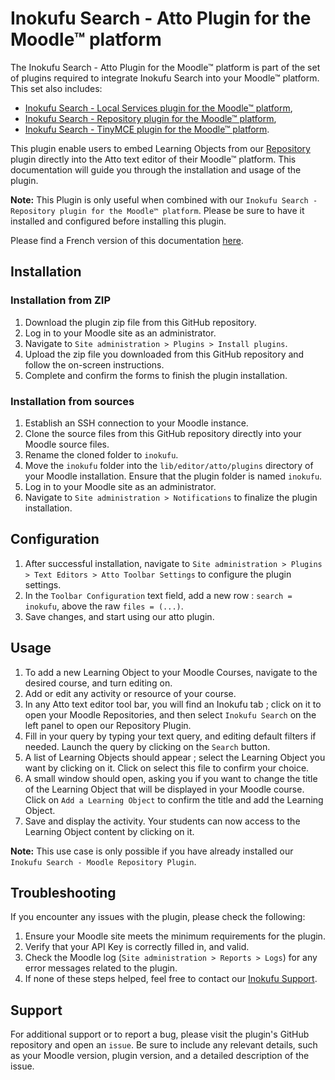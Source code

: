 Inokufu Search - Atto Plugin for the Moodle™ platform
=================================

The Inokufu Search - Atto Plugin for the Moodle™ platform is part of the set of plugins required to integrate Inokufu Search into your Moodle™ platform. 
This set also includes:
- [Inokufu Search - Local Services plugin for the Moodle™ platform](https://github.com/inokufu/moodle-local_inokufu), 
- [Inokufu Search - Repository plugin for the Moodle™ platform](https://github.com/inokufu/moodle-repository_inokufu), 
- [Inokufu Search - TinyMCE plugin for the Moodle™ platform](https://github.com/inokufu/moodle-tinymce_inokufu). 

This plugin enable users to embed Learning Objects from our [Repository](https://github.com/inokufu/moodle-repository_inokufu) plugin directly into the Atto text editor of their Moodle™ platform.
This documentation will guide you through the installation and usage of the plugin.

**Note:** This Plugin is only useful when combined with our `Inokufu Search - Repository plugin for the Moodle™ platform`. Please be sure to have it installed and configured before installing this plugin.

Please find a French version of this documentation [here](./README.fr.md).

## Installation

### Installation from ZIP
1. Download the plugin zip file from this GitHub repository.
2. Log in to your Moodle site as an administrator.
3. Navigate to `Site administration > Plugins > Install plugins`.
4. Upload the zip file you downloaded from this GitHub repository and follow the on-screen instructions.
5. Complete and confirm the forms to finish the plugin installation.

### Installation from sources
1. Establish an SSH connection to your Moodle instance.
2. Clone the source files from this GitHub repository directly into your Moodle source files.
3. Rename the cloned folder to `inokufu`.
4. Move the `inokufu` folder into the `lib/editor/atto/plugins` directory of your Moodle installation. Ensure that the plugin folder is named `inokufu`.
5. Log in to your Moodle site as an administrator.
6. Navigate to `Site administration > Notifications` to finalize the plugin installation.

## Configuration
1. After successful installation, navigate to `Site administration > Plugins > Text Editors > Atto Toolbar Settings` to configure the plugin settings.
2. In the `Toolbar Configuration` text field, add a new row : `search = inokufu`, above the raw `files = (...)`.
3. Save changes, and start using our atto plugin.

## Usage
1. To add a new Learning Object to your Moodle Courses, navigate to the desired course, and turn editing on.
2. Add or edit any activity or resource of your course.
3. In any Atto text editor tool bar, you will find an Inokufu tab ; click on it to open your Moodle Repositories, and then select `Inokufu Search` on the left panel to open our Repository Plugin. 
4. Fill in your query by typing your text query, and editing default filters if needed. Launch the query by clicking on the `Search` button.
5. A list of Learning Objects should appear ; select the Learning Object you want by clicking on it. Click on select this file to confirm your choice.
6. A small window should open, asking you if you want to change the title of the Learning Object that will be displayed in your Moodle course. Click on `Add a Learning Object` to confirm the title and add the Learning Object.
7. Save and display the activity. Your students can now access to the Learning Object content by clicking on it.

**Note:** This use case is only possible if you have already installed our `Inokufu Search - Moodle Repository Plugin`.

## Troubleshooting
If you encounter any issues with the plugin, please check the following:
1. Ensure your Moodle site meets the minimum requirements for the plugin.
2. Verify that your API Key is correctly filled in, and valid.
3. Check the Moodle log (`Site administration > Reports > Logs`) for any error messages related to the plugin.
4. If none of these steps helped, feel free to contact our [Inokufu Support](https://support.inokufu.com/).

## Support
For additional support or to report a bug, please visit the plugin's GitHub repository and open an `issue`. Be sure to include any relevant details, such as your Moodle version, plugin version, and a detailed description of the issue.

